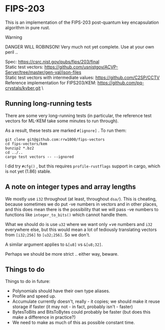 # FIPS-203

This is an implementation of the FIPS-203 post-quantum key encapsulation algorithm in pure rust.

> [!WARNING]
> DANGER WILL ROBINSON! Very much not yet complete. Use at your own peril ..

Spec: https://csrc.nist.gov/pubs/fips/203/final \
Static test vectors: https://github.com/usnistgov/ACVP-Server/tree/master/gen-val/json-files \
Static test vectors with intermediate values: https://github.com/C2SP/CCTV \
Reference implementation for FIPS203/KEM: https://github.com/pq-crystals/kyber.git \

## Running long-running tests

There are some very long-running tests (in particular, the reference test vectors for ML-KEM take some minutes to run through).

As a result, these tests are marked `#[ignore]` . To run them:

```
git clone git@github.com:rrw1000/fips-vectors
cd fips-vectors/kem
bunzip2 *.bz2
cd ../..
cargo test vectors -- --ignored
```

I did try `#cfg()` , but this requires `profile-rustflags` support in cargo, which is not yet (1.86) stable.

## A note on integer types and array lengths

We mostly use `i32` throughout (at least, throughout `dsa/`). This is
cheating, because sometimes we do put -ve numbers in vectors and in
other places, and this does mean there is the possibility that we will
pass -ve numbers to functions like `integer_to_bits()` which cannot
handle them.

What we should do is use `u32` where we want only +ve numbers and
`i32` everywhere else, but this would mean a lot of tediously
translating vectors from `[i32;256]` to `[u32;256]`. So we don't.

A similar argument applies to `&[u8]` vs `&[u8;32]`.

Perhaps we should be more strict .. either way, beware.

## Things to do

Things to do in future:

  * Polynomials should have their own type aliases.
  * Profile and speed up.
  * Accumulate currently doesn't, really - it copies; we should make it reuse storage if faster (it may not - in fact, probably isn't - faster)
  * BytesToBits and BitsToBytes could probably be faster (but does this make a difference in practice?)
  * We need to make as much of this as possible constant time.
  
